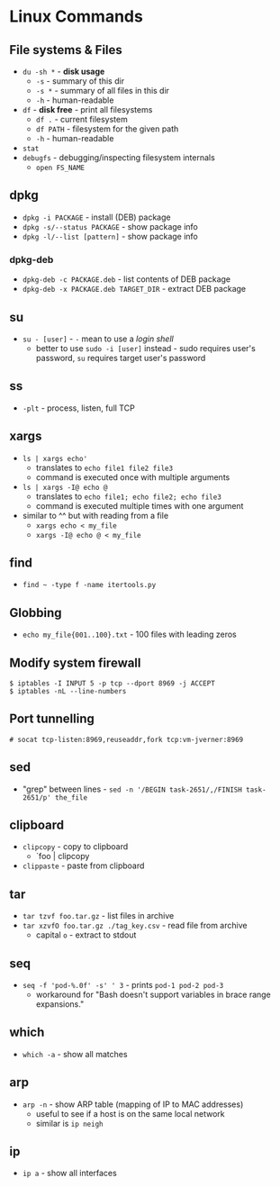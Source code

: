 # Linux Commands

## File systems & Files

- `du -sh *` - **disk usage**
    - `-s` - summary of this dir
    - `-s *` - summary of all files in this dir
    - `-h` - human-readable
- `df` - **disk free** - print all filesystems
    - `df .` - current filesystem
    - `df PATH` - filesystem for the given path
    - `-h` - human-readable
- `stat`
- `debugfs` - debugging/inspecting filesystem internals
    - `open FS_NAME`

## dpkg

- `dpkg -i PACKAGE` - install (DEB) package
- `dpkg -s/--status PACKAGE` - show package info
- `dpkg -l/--list [pattern]` - show package info

### dpkg-deb

- `dpkg-deb -c PACKAGE.deb` - list contents of DEB package
- `dpkg-deb -x PACKAGE.deb TARGET_DIR` - extract DEB package

## su

- `su - [user]` - `-` mean to use a _login shell_
    - better to use `sudo -i [user]` instead - sudo requires user's password, `su` requires target user's password

## ss

- `-plt` - process, listen, full TCP

## xargs

- `ls | xargs echo'`
    - translates to `echo file1 file2 file3`
    - command is executed once with multiple arguments
- `ls | xargs -I@ echo @`
    - translates to `echo file1; echo file2; echo file3`
    - command is executed multiple times with one argument
- similar to ^^ but with reading from a file
    - `xargs echo < my_file`
    - `xargs -I@ echo @ < my_file`

## find

- `find ~ -type f -name itertools.py`

## Globbing

- `echo my_file{001..100}.txt` - 100 files with leading zeros

## Modify system firewall

```
$ iptables -I INPUT 5 -p tcp --dport 8969 -j ACCEPT
$ iptables -nL --line-numbers
```

## Port tunnelling

```
# socat tcp-listen:8969,reuseaddr,fork tcp:vm-jverner:8969
```

## sed

- "grep" between lines - `sed -n '/BEGIN task-2651/,/FINISH task-2651/p' the_file`

## clipboard

- `clipcopy` - copy to clipboard
    - `foo | clipcopy
- `clippaste` - paste from clipboard

## tar

- `tar tzvf foo.tar.gz` - list files in archive
- `tar xzvfO foo.tar.gz ./tag_key.csv` - read file from archive
    - capital `o` - extract to stdout

## seq

- `seq -f 'pod-%.0f' -s' ' 3` - prints `pod-1 pod-2 pod-3`
    - workaround for "Bash doesn't support variables in brace range expansions."

## which

- `which -a` - show all matches

## arp

- `arp -n` - show ARP table (mapping of IP to MAC addresses)
    - useful to see if a host is on the same local network
    - similar is `ip neigh`

## ip

- `ip a` - show all interfaces